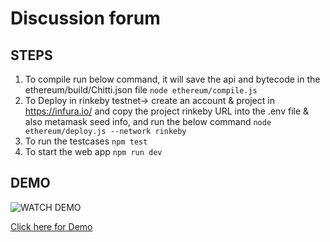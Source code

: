 # Discussion forum


## STEPS
1. To compile run below command, it will save the api and bytecode in the ethereum/build/Chitti.json file
   `node ethereum/compile.js`
2. To Deploy in rinkeby testnet-> create an account & project in https://infura.io/ and copy the project rinkeby URL into the .env file & also metamask seed info, and run the below command
   `node ethereum/deploy.js --network rinkeby`
3. To run the testcases
   `npm test`
4. To start the web app
   `npm run dev`
   

## DEMO
![WATCH DEMO](Demo/Eth-App-Demo.gif)

[Click here for Demo](../eth-discussion-forum/Demo/Eth-App-Demo.webm)